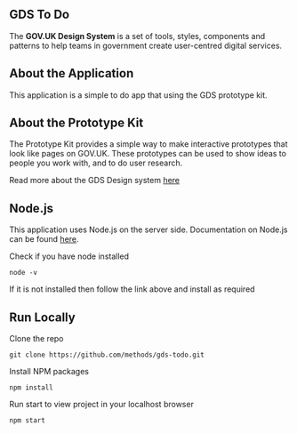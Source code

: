 ## GDS To Do

The **GOV.UK Design System** is a set of tools, styles, components and patterns to help teams in government create user-centred digital services.

## About the Application

This application is a simple to do app that using the GDS prototype kit.

## About the Prototype Kit

The Prototype Kit provides a simple way to make interactive prototypes that look like pages on GOV.UK. These prototypes can be used to show ideas to people you work with, and to do user research.

Read more about the GDS Design system [here](https://design-system.service.gov.uk/get-started/)

## Node.js

This application uses Node.js on the server side. Documentation on Node.js can be found [here](https://nodejs.org/en/docs/).

Check if you have node installed

```
node -v
```

If it is not installed then follow the link above and install as required

## Run Locally

Clone the repo

```
git clone https://github.com/methods/gds-todo.git
```

Install NPM packages

```
npm install
```

Run start to view project in your localhost browser

```
npm start
```
